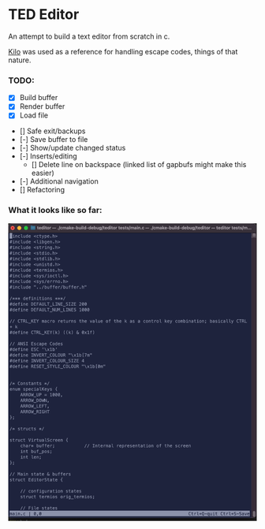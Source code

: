 # TED Editor

An attempt to build a text editor from scratch in c.

[Kilo](https://github.com/antirez/kilo) was used as a reference for handling escape codes, things of that nature.

### TODO:

- [x] Build buffer
- [x] Render buffer
- [x] Load file
- []  Safe exit/backups
- [-] Save buffer to file
- [-] Show/update changed status
- [-] Inserts/editing
  - [] Delete line on backspace (linked list of gapbufs might make this easier)
- [-] Additional navigation 
- [] Refactoring

### What it looks like so far:
![Alt text](screenshot.png "Ted")
